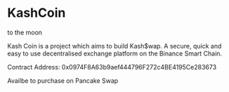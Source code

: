 # KashCoin
to the moon


Kash Coin is a project which aims to build Kash$wap. A secure, quick and easy to use decentralised exchange platform on the Binance Smart Chain.‍

Contract Address:
0x0974F8A63b9aef444796F272c4BE4195Ce283673

Availbe to purchase on Pancake Swap
